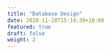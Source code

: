 ```yaml
---
title: "Database Design"
date: 2018-11-28T15:14:39+10:00
featured: true
draft: false
weight: 2
---
```

